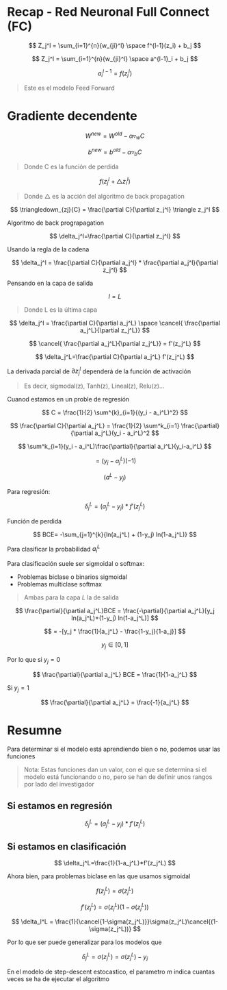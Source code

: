 # Recap - Red Neuronal Full Connect (FC)

$$
Z_j^l = \sum_{i=1}^{n}{w_{ji}^l} \space f^{l-1}(z_i) + b_j
$$

$$
Z_j^l = \sum_{i=1}^{n}{w_{ji}^l} \space a^{l-1}_i + b_j
$$

$$
a_i^{l-1} = f(z_j^l)
$$

> Este es el modelo Feed Forward

# Gradiente decendente

$$
W^{new} = W^{old} - \alpha \triangledown_w C
$$

$$
b^{new} = b^{old} - \alpha \triangledown_b C
$$

> Donde C es la función de perdida

$$
f(z_j^l + \triangle z_i^l)
$$

> Donde $\triangle$ es la acción del algoritmo de back propagation

$$
\triangledown_{zj}{C} = \frac{\partial C}{\partial z_j^l} \triangle z_j^l
$$

Algoritmo de back prograpagation

$$
\delta_j^l=\frac{\partial C}{\partial z_j^l}
$$

Usando la regla de la cadena

$$
\delta_j^l = \frac{\partial C}{\partial a_j^l} * \frac{\partial a_j^l}{\partial z_j^l}
$$

Pensando en la capa de salida

$$
l = L
$$

> Donde L es la última capa

$$
\delta_j^l = \frac{\partial C}{\partial a_j^L} \space \cancel{ \frac{\partial a_j^L}{\partial z_j^L}}
$$

$$
\cancel{ \frac{\partial a_j^L}{\partial z_j^L}} = f'(z_j^L)
$$

$$
\delta_j^L=\frac{\partial C}{\partial a_j^L} f'(z_j^L)
$$

La derivada parcial de $\partial z_j^l$ dependerá de la función de activación

> Es decir, sigmodal(z), Tanh(z), Lineal(z), Relu(z)...

Cuanod estamos en un proble de regresión

$$
C = \frac{1}{2} \sum^{k}_{i=1}{(y_i - a_i^L)^2}
$$

$$
\frac{\partial C}{\partial a_j^L} = \frac{1}{2} \sum^k_{i=1} \frac{\partial}{\partial a_j^L}(y_i - a_i^L)^2
$$

$$
\sum^k_{i=1}(y_i - a_i^L)\frac{\partial}{\partial a_i^L}(y_i-a_i^L)
$$

$$
= (y_j-a_j^L)(-1)
$$

$$
(a^L-y_j)
$$

Para regresión:

$$
\delta_j^L=(a_j^L-y_j)*f'(z_j^L)
$$

Función de perdida

$$
BCE= -\sum_{j=1}^{k}{ln(a_j^L) + (1-y_j) ln(1-a_j^L)}
$$

Para clasificar la probabilidad $a_i^L$

Para clasificación suele ser sigmoidal o softmax:

- Problemas biclase o binarios sigmoidal
- Problemas multiclase softmax

> Ambas para la capa $L$ la de salida

$$
\frac{\partial}{\partial a_j^L}BCE = \frac{-\partial}{\partial a_j^L}[y_j ln(a_j^L)+(1-y_j) ln(1-a_j^L)]
$$

$$
= -[y_j * \frac{1}{a_j^L} - \frac{1-y_j}{1-a_j}]
$$

$$
y_j \in [0, 1]
$$

Por lo que si $y_j = 0$

$$
\frac{\partial}{\partial a_j^L} BCE = \frac{1}{1-a_j^L}
$$

Si $y_j = 1$

$$
\frac{\partial}{\partial a_j^L} = \frac{-1}{a_j^L}
$$

# Resumne

Para determinar si el modelo está aprendiendo bien o no, podemos usar las funciones

> Nota: Estas funciones dan un valor, con el que se determina si el modelo está funcionando o no, pero se han de definir unos rangos por lado del investigador

## Si estamos en regresión

$$
\delta_j^L=(a_j^L - y_j)*f'(z_j^L)
$$

## Si estamos en clasificación

$$
\delta_j^L=\frac{1}{1-a_j^L}*f'(z_j^L)
$$

Ahora bien, para problemas biclase en las que usamos sigmoidal

$$
f(z_j^L) = \sigma(z_j^L)
$$

$$
f'(z_j^L) = \sigma(z_j^L)(1-\sigma(z_j^L))
$$

$$
\delta_l^L = \frac{1}{\cancel{1-\sigma(z_j^L)}}\sigma(z_j^L)\cancel{(1-\sigma(z_j^L))}
$$

Por lo que ser puede generalizar para los modelos que

$$
\delta_j^L = \sigma(z_j^L) = \sigma(z_j^L)-y_j
$$

En el modelo de step-descent estocastico, el parametro $m$ indica cuantas veces se ha de ejecutar el algoritmo
